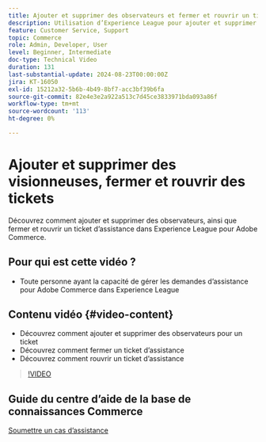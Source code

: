 ```yaml
---
title: Ajouter et supprimer des observateurs et fermer et rouvrir un ticket d’assistance
description: Utilisation d’Experience League pour ajouter et supprimer des observateurs, fermer et rouvrir un ticket d’assistance
feature: Customer Service, Support
topic: Commerce
role: Admin, Developer, User
level: Beginner, Intermediate
doc-type: Technical Video
duration: 131
last-substantial-update: 2024-08-23T00:00:00Z
jira: KT-16050
exl-id: 15212a32-5b6b-4b49-8bf7-acc3bf39b6fa
source-git-commit: 82e4e3e2a922a513c7d45ce3833971bda093a86f
workflow-type: tm+mt
source-wordcount: '113'
ht-degree: 0%

---
```


# Ajouter et supprimer des visionneuses, fermer et rouvrir des tickets

Découvrez comment ajouter et supprimer des observateurs, ainsi que fermer et rouvrir un ticket d’assistance dans Experience League pour Adobe Commerce.

## Pour qui est cette vidéo ?

* Toute personne ayant la capacité de gérer les demandes d’assistance pour Adobe Commerce dans Experience League

## Contenu vidéo {#video-content}

* Découvrez comment ajouter et supprimer des observateurs pour un ticket
* Découvrez comment fermer un ticket d’assistance
* Découvrez comment rouvrir un ticket d’assistance

>[!VIDEO](https://video.tv.adobe.com/v/3441352?learn=on&captions=fre_fr)

## Guide du centre d’aide de la base de connaissances Commerce

[Soumettre un cas d’assistance](https://experienceleague.adobe.com/fr/docs/commerce-knowledge-base/kb/help-center-guide/magento-help-center-user-guide#support-case)
